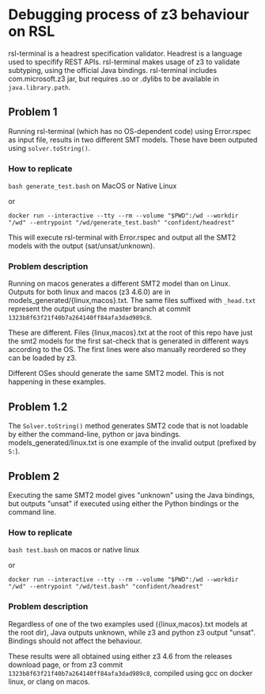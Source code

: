 # Debugging process of z3 behaviour on RSL

rsl-terminal is a headrest specification validator. Headrest is a language used to specifify REST APIs. rsl-terminal
makes usage of z3 to validate subtyping, using the official Java bindings. rsl-terminal includes com.microsoft.z3 jar, but requires .so or .dylibs to be available in `java.library.path`.



## Problem 1

Running rsl-terminal (which has no OS-dependent code) using Error.rspec as input file, results in two different SMT models. These have been outputed using `solver.toString()`.

### How to replicate

`bash generate_test.bash` on MacOS or Native Linux

or

`docker run --interactive --tty --rm --volume "$PWD":/wd --workdir "/wd" --entrypoint "/wd/generate_test.bash" "confident/headrest"`


This will execute rsl-terminal with Error.rspec and output all the SMT2 models with the output (sat/unsat/unknown).

### Problem description

Running on macos generates a different SMT2 model than on Linux. Outputs for both linux and macos (z3 4.6.0) are in models_generated/{linux,macos}.txt. The same files suffixed with `_head.txt` represent the output using the master branch at commit `1323b8f63f21f40b7a264140ff84afa3dad989c8`.

These are different. Files {linux,macos}.txt at the root of this repo have just the smt2 models for the first sat-check that is generated in different ways according to the OS. The first lines were also manually reordered so they can be loaded by z3.


Different OSes should generate the same SMT2 model. This is not happening in these examples.


## Problem 1.2

The `Solver.toString()` method generates SMT2 code that is not loadable by either the command-line, python or java bindings. models_generated/linux.txt is one example of the invalid output (prefixed by `S:`).


## Problem 2

Executing the same SMT2 model gives "unknown" using the Java bindings, but outputs "unsat" if executed using either the Python bindings or the command line.

### How to replicate

`bash test.bash` on macos or native linux

or

```
docker run --interactive --tty --rm --volume "$PWD":/wd --workdir "/wd" --entrypoint "/wd/test.bash" "confident/headrest"
```


### Problem description

Regardless of one of the two examples used ({linux,macos}.txt models at the root dir), Java outputs unknown, while z3 and python z3 output "unsat". Bindings should not affect the behaviour. 

These results were all obtained using either z3 4.6 from the releases download page, or from z3 commit `1323b8f63f21f40b7a264140ff84afa3dad989c8`, compiled using gcc on docker linux, or clang on macos.

